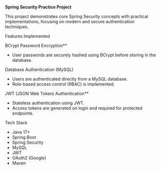 **Spring Security Practice Project**

This project demonstrates core Spring Security concepts with practical implementations, focusing on modern and secure authentication techniques.

Features Implemented

BCrypt Password Encryption**
  - User passwords are securely hashed using BCrypt before storing in the database.

 Database Authentication (MySQL)
  - Users are authenticated directly from a MySQL database.
  - Role-based access control (RBAC) is implemented.

 JWT (JSON Web Token) Authentication**
  - Stateless authentication using JWT.
  - Access tokens are generated on login and required for protected endpoints.



 Tech Stack

- Java 17+
- Spring Boot
- Spring Security
- MySQL
- JWT
- OAuth2 (Google)
- Maven



